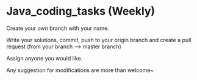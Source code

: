 # Java_coding_tasks (Weekly)

Create your own branch with your name.

Write your solutions, commit, push to your origin branch and create a pull request (from your branch --> master branch)

Assign anyone you would like.

Any suggestion for modifications are more than welcome~
